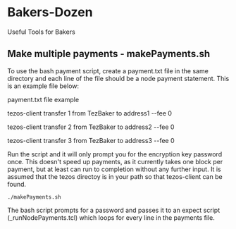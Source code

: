 # Bakers-Dozen
Useful Tools for Bakers

## Make multiple payments - makePayments.sh
To use the bash payment script, create a payment.txt file in the same directory and each line of the file should be a node payment statement. This is an example file below:

payment.txt file example

tezos-client transfer 1 from TezBaker to address1 --fee 0

tezos-client transfer 2 from TezBaker to address2 --fee 0

tezos-client transfer 3 from TezBaker to address3 --fee 0


Run the script and it will only prompt you for the encryption key password once. This doesn't speed up payments, as it currently takes one block per payment, but at least can run to completion without any further input. It is assumed that the tezos directoy is in your path so that tezos-client can be found.
```
./makePayments.sh
```

The bash script prompts for a password and passes it to an expect script (_runNodePayments.tcl) which loops for every line in the payments file.
